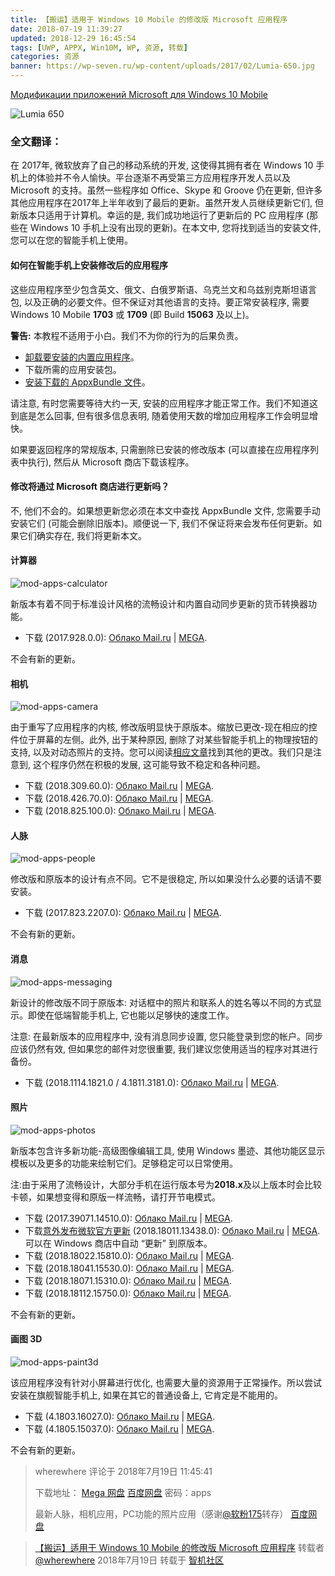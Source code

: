 ```yaml
---
title: 【搬运】适用于 Windows 10 Mobile 的修改版 Microsoft 应用程序
date: 2018-07-19 11:39:27
updated: 2018-12-29 16:45:54
tags: [UWP, APPX, Win10M, WP, 资源, 转载]
categories: 资源
banner: https://wp-seven.ru/wp-content/uploads/2017/02/Lumia-650.jpg
---
```

[Модификации приложений Microsoft для Windows 10 Mobile](https://wp-seven.ru/instruktsii/system/windows-mobile-system/modifikatsii-prilozhenij-microsoft-dlya-windows-10-mobile.html)

![Lumia 650](https://wp-seven.ru/wp-content/uploads/2017/02/Lumia-650.jpg)

### 全文翻译：

在 2017年, 微软放弃了自己的移动系统的开发, 这使得其拥有者在 Windows 10 手机上的体验并不令人愉快。平台逐渐不再受第三方应用程序开发人员以及 Microsoft 的支持。虽然一些程序如 Office、Skype 和 Groove 仍在更新, 但许多其他应用程序在2017年上半年收到了最后的更新。虽然开发人员继续更新它们, 但新版本只适用于计算机。幸运的是, 我们成功地运行了更新后的 PC 应用程序 (那些在 Windows 10 手机上没有出现的更新)。在本文中, 您将找到适当的安装文件, 您可以在您的智能手机上使用。

#### 如何在智能手机上安装修改后的应用程序

这些应用程序至少包含英文、俄文、白俄罗斯语、乌克兰文和乌兹别克斯坦语言包, 以及正确的必要文件。但不保证对其他语言的支持。要正常安装程序, 需要 Windows 10 Mobile **1703** 或 **1709** (即 Build **15063** 及以上)。<!--more-->

**警告:** 本教程不适用于小白。我们不为你的行为的后果负责。

- [卸载要安装的内置应用程序](https://wp-seven.ru/instruktsii/system/windows-mobile-system/kak-pochinit-zhivy-e-plitki-pochty-i-kalendarya-outlook.html)。
- 下载所需的应用安装包。
- [安装下载的 AppxBundle 文件](https://wp-seven.ru/instruktsii/system/windows-mobile-system/kak-ustanovit-appx-ili-appxbundle-fajl-na-windows-10-mobile.html)。

请注意, 有时您需要等待大约一天, 安装的应用程序才能正常工作。我们不知道这到底是怎么回事, 但有很多信息表明, 随着使用天数的增加应用程序工作会明显增快。

如果要返回程序的常规版本, 只需删除已安装的修改版本 (可以直接在应用程序列表中执行), 然后从 Microsoft 商店下载该程序。

#### 修改将通过 Microsoft 商店进行更新吗？

不, 他们不会的。如果想更新您必须在本文中查找 AppxBundle 文件, 您需要手动安装它们 (可能会删除旧版本)。顺便说一下, 我们不保证将来会发布任何更新。如果它们确实存在, 我们将更新本文。

#### 计算器

![mod-apps-calculator](https://github.com/wherewhere/wherewhere.github.io/assets/27689196/80b23959-a679-4e57-9bca-bc4cd69a2a19)

新版本有着不同于标准设计风格的流畅设计和内置自动同步更新的货币转换器功能。

- 下载 (2017.928.0.0): [Облако Mail.ru](https://cloud.mail.ru/public/3mhM/67B68szcr) | [MEGA](https://mega.nz/#!R0RG1S5A!CBvyMpkpIz2ai1pl3milAlf0Rc7pf7AbZoSKAoggjQo).

不会有新的更新。

#### 相机

![mod-apps-camera](https://github.com/wherewhere/wherewhere.github.io/assets/27689196/195e4c11-249a-49bf-9a11-ebad469e5dc1)

由于重写了应用程序的内核, 修改版明显快于原版本。缩放已更改-现在相应的控件位于屏幕的左侧。此外, 出于某种原因, 删除了对某些智能手机上的物理按钮的支持, 以及对动态照片的支持。您可以阅读[相应文章](https://wp-seven.ru/stat-i/novosti/microsoft-vypustila-krupnoe-obnovlenie-windows-camera.html)找到其他的更改。我们只是注意到, 这个程序仍然在积极的发展, 这可能导致不稳定和各种问题。

- 下载 (2018.309.60.0): [Облако Mail.ru](https://cloud.mail.ru/public/JzPd/C767h3VNE) | [MEGA](https://mega.nz/#!plJiCTDA!D-dl5Senb2PCrgJ-dlgANW1BTvxH9_OSnKauFv9Cqc4).
- 下载 (2018.426.70.0): [Облако Mail.ru](https://cloud.mail.ru/public/JA8P/mK9aeSbTD) | [MEGA](https://mega.nz/#!kook1Y7B!BnTzJmGQlymSsM7om6fFYEX2UilISvSrWeAamuZocOc).
- 下载 (2018.825.100.0): [Облако Mail.ru](https://cloud.mail.ru/public/FMn6/kWpewaVVa) | [MEGA](https://mega.nz/#!14xCRSxR!9aZUazGnzWd0EMzCNSy1ykl7_g50WIenUZpeAlKpYV4).

#### 人脉

![mod-apps-people](https://github.com/wherewhere/wherewhere.github.io/assets/27689196/5f2e8ecf-8b52-451e-978a-e4145abeeb58)

修改版和原版本的设计有点不同。它不是很稳定, 所以如果没什么必要的话请不要安装。

- 下载 (2017.823.2207.0): [Облако Mail.ru](https://cloud.mail.ru/public/Lwzp/A2TP1jGeW) | [MEGA](https://mega.nz/#!MlBQSIIZ!CwlRy4izhXTPFAC5N1Zekts5gcne6GRk1guz_Vp9Zf4).

不会有新的更新。

#### 消息

![mod-apps-messaging](https://github.com/wherewhere/wherewhere.github.io/assets/27689196/6b3d06bc-2f71-4b3c-aab8-10cdaefb6247)

新设计的修改版不同于原版本: 对话框中的照片和联系人的姓名等以不同的方式显示。即使在低端智能手机上, 它也能以足够快的速度工作。

注意: 在最新版本的应用程序中, 没有消息同步设置, 您只能登录到您的帐户。同步应该仍然有效, 但如果您的邮件对您很重要, 我们建议您使用适当的程序对其进行备份。

- 下载 (2018.1114.1821.0 / 4.1811.3181.0): [Облако Mail.ru](https://cloud.mail.ru/public/212H/MAiPAig5r) | [MEGA](https://mega.nz/#!EoJiAQhA!Izkh5_mklg30_NyNxniIVdSoCRnWEin5OsAmsGYVEnM). 

#### 照片

![mod-apps-photos](https://github.com/wherewhere/wherewhere.github.io/assets/27689196/cebefb00-c816-452f-9d86-767bcad46d6b)

新版本包含许多新功能-高级图像编辑工具, 使用 Windows 墨迹、其他功能区显示模板以及更多的功能来绘制它们。足够稳定可以日常使用。

注:由于采用了流畅设计，大部分手机在运行版本号为**2018.x**及以上版本时会比较卡顿，如果想变得和原版一样流畅，请打开节电模式。

- 下载 (2017.39071.14510.0): [Облако Mail.ru](https://cloud.mail.ru/public/38GP/k7SUSnncD) | [MEGA](https://mega.nz/#!Y5RG3R4S!o4DP-LuDRQvRQxYh1mpMQ-t3aJs5PkPp8sFqcireZX4).
- 下载[意外发布微软官方更新](https://wp-seven.ru/stat-i/novosti/prilozhenie-fotografii-poluchilo-ogromnoe-obnovlenie-na-windows-10-mobile.html) (2018.18011.13438.0): [Облако Mail.ru](https://cloud.mail.ru/public/Awt9/fgjXXLAMm) | [MEGA](https://mega.nz/#!olxSDSyB!hDEslkg7yTlNSeCBGhJHyoRCgkNuZvEZ-GlHu_rI6sQ).
可以在 Windows 商店中自动 “更新” 到原版本。
- 下载 (2018.18022.15810.0): [Облако Mail.ru](https://cloud.mail.ru/public/L9ZA/X8JoVZt9S) | [MEGA](https://mega.nz/#!UpJQzQgR!noBoAci2c-OYYlP6uNlRYao78vMxbcyCPRQl0pT6Ymg).
- 下载 (2018.18041.15530.0): [Облако Mail.ru](https://cloud.mail.ru/public/KgCE/ejHRTtBam) | [MEGA](https://mega.nz/#!85ISzKrL!tWF30PnhshQdoP1VYaF5Khn4y_tXq2ock_2_d-qMnJw).
- 下载 (2018.18071.15310.0): [Облако Mail.ru](https://cloud.mail.ru/public/MP7w/9WbLwm4Bv) | [MEGA](https://mega.nz/#!50o1XBJK!aWAhMoHSkAd32MlZw525I_16_KPl4kPnemvKYdb0cV0).
- 下载 (2018.18112.15750.0): [Облако Mail.ru](https://cloud.mail.ru/public/LpzV/YRqj5mPFY) | [MEGA](https://mega.nz/#!cwwyDCDR!aZjMPy5Rkqfke0EqG5wuXdFNk39760GVpPgxaUJwYEY).

不会有新的更新。

#### 画图 3D

![mod-apps-paint3d](https://github.com/wherewhere/wherewhere.github.io/assets/27689196/3f7dd00a-4bc4-4413-8c7d-eaf96a537900)

该应用程序没有针对小屏幕进行优化, 也需要大量的资源用于正常操作。所以尝试安装在旗舰智能手机上, 如果在其它的普通设备上, 它肯定是不能用的。

- 下载 (4.1803.16027.0): [Облако Mail.ru](https://cloud.mail.ru/public/647x/kCn7vJqze) | [MEGA](https://mega.nz/#!gwYxSYTK!utnmSI-w-0lqUb0Jyx0ir9whcohLC_MS6l87GwpthE0).
- 下载 (4.1805.15037.0): [Облако Mail.ru](https://cloud.mail.ru/public/MR2Z/KStmn1V9j) | [MEGA](https://mega.nz/#!455WySLK!WgcsAJ7Wa2Z3ElE3R93Qf3c5TysHIteNlZWN0cGJyQI).

不会有新的更新。

> wherewhere 评论于 2018年7月19日 11:45:41
>
> 下载地址：
> [Mega 网盘](https://web.archive.org/web/20180721022523/https://mega.nz/#!d2QwwZDa!eujUJWgKM-PhWAUUHyXp5wiuF7OJQUnLNKy0nzSs7tc)
> [百度网盘](https://web.archive.org/web/20180721022523/https://pan.baidu.com/s/1ywrr4rUAq1nVfdHxjML6Sw) 密码：apps
>
> 最新人脉，相机应用，PC功能的照片应用（感谢[@软粉175](https://web.archive.org/web/20180721022523/http://bbs.wfun.com/home.php?mod=space&uid=2874994)转存）
> [百度网盘](https://web.archive.org/web/20180721022523/https://pan.baidu.com/s/1pM0MGC7)

> [【搬运】适用于 Windows 10 Mobile 的修改版 Microsoft 应用程序](https://bbs.wfun.com/thread-1013847-1-1.html) 转载者 [@wherewhere](https://bbs.wfun.com/u/2850357) 2018年7月19日 转载于 [智机社区](https://bbs.wfun.com "WFun")
